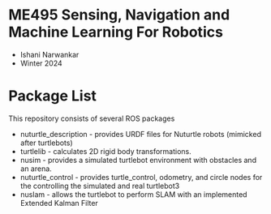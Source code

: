 # ME495 Sensing, Navigation and Machine Learning For Robotics
* Ishani Narwankar
* Winter 2024

# Package List
This repository consists of several ROS packages
- nuturtle_description - provides URDF files for Nuturtle robots (mimicked after turtlebots)
- turtlelib - calculates 2D rigid body transformations.
- nusim - provides a simulated turtlebot environment with obstacles and an arena.
- nuturtle_control - provides turtle_control, odometry, and circle nodes for the controlling the simulated and real turtlebot3
- nuslam - allows the turtlebot to perform SLAM with an implemented Extended Kalman Filter
